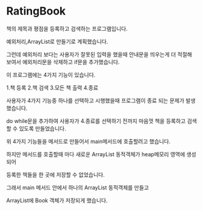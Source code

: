 # RatingBook
책의 제목과 평점을 등록하고 검색하는 프로그램입니다.

예외처리,ArrayList로 만들기로 계획했습니다.

그런데 예외처리 보다는 사용자가 잘못된 입력을 했을때 안내문을 띄우는게 더 적절해 보여서
예외처리문을 삭제하고 if문을 추가했습니다.

이 프로그램에는 4가지 기능이 있습니다.

1.책 등록 2.책 검색 3.모든 책 출력 4.종료

사용자가 4가지 기능중 하나를 선택하고 시행했을때 프로그램이 종료 되는 문제가 발생했습니다.

do while문을 추가하여 사용자가 4.종료를 선택하기 전까지 마음껏 책을 등록하고 검색할 수 있도록 만들었습니다.

위 4가지 기능들을 메서드로 만들어서 main메서드에 호출할려고 했습니다.

하지만 메서드를 호출할때 마다 새로운 ArrayList 동적객체가 heap메모리 영역에 생성되어

등록한 책들을 한 곳에 저장할 수 없었습니다.

그래서 main 메서드 안에서 하나의 ArrayList 동적객체를 만들고 

ArrayList에 Book 객체가 저장되게 했습니다.





